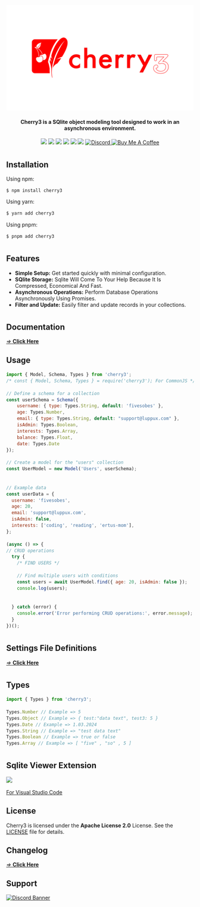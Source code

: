 <br/>
<img src="./assets/package-logo.png">
<h4 align="center">Cherry3 is a SQlite object modeling tool designed to work in an asynchronous environment.</h6>
<p align="center">
<img src="https://img.shields.io/npm/v/cherry3?style=for-the-badge">
<img src="https://img.shields.io/github/repo-size/Bes-js/cherry3?style=for-the-badge"> 
<img src="https://img.shields.io/npm/l/cherry3?style=for-the-badge"> 
<img src="https://img.shields.io/npm/dt/cherry3?style=for-the-badge"> 
<img src="https://img.shields.io/github/package-json/dependency-version/Bes-js/cherry3/sequelize?style=for-the-badge">
<img src="https://img.shields.io/github/package-json/dependency-version/Bes-js/cherry3/sqlite3?style=for-the-badge"> 
<a href="https://discord.gg/luppux" target="_blank"> 
<img alt="Discord" src="https://img.shields.io/badge/Support-Click%20here-7289d9?style=for-the-badge&logo=discord"> 
</a>
<a href="https://www.buymeacoffee.com/beykant" target="_blank">
<img src="https://cdn.buymeacoffee.com/buttons/v2/default-yellow.png" width="120px" height="30px" alt="Buy Me A Coffee">
</a>
</p>

#
## Installation

Using npm:
```shell
$ npm install cherry3
```

Using yarn:

```bash
$ yarn add cherry3
```

Using pnpm:

```bash
$ pnpm add cherry3
```

#
## Features

* **Simple Setup:** Get started quickly with minimal configuration.
* **SQlite Storage:** Sqlite Will Come To Your Help Because It Is Compressed, Economical And Fast.
* **Asynchronous Operations:** Perform Database Operations Asynchronously Using Promises.
* **Filter and Update:** Easily filter and update records in your collections.
#
## Documentation
[*=>* **Click Here**](https://fivesobes.gitbook.io/cherry3/)
## Usage
```js
import { Model, Schema, Types } from 'cherry3';
/* const { Model, Schema, Types } = require('cherry3'); For CommonJS */

// Define a schema for a collection
const userSchema = Schema({
    username: { type: Types.String, default: 'fivesobes' },
    age: Types.Number,
    email: { type: Types.String, default: "support@luppux.com" },
    isAdmin: Types.Boolean,
    interests: Types.Array,
    balance: Types.Float,
    date: Types.Date
});

// Create a model for the "users" collection
const UserModel = new Model('Users', userSchema);


// Example data
const userData = {
  username: 'fivesobes',
  age: 20,
  email: 'support@luppux.com',
  isAdmin: false,
  interests: ['coding', 'reading', 'ertus-mom'],
};

(async () => {
// CRUD operations
  try {
    /* FIND USERS */

    // Find multiple users with conditions
    const users = await UserModel.find({ age: 20, isAdmin: false });
    console.log(users);


  } catch (error) {
    console.error('Error performing CRUD operations:', error.message);
  }
})();
```
#
## Settings File Definitions
[*=>* **Click Here**](https://fivesobes.gitbook.io/cherry3/sql-config-file)
#
## Types
```js
import { Types } from 'cherry3';

Types.Number // Example => 5
Types.Object // Example => { test:"data text", test3: 5 } 
Types.Date // Example => 1.03.2024
Types.String // Example => "test data text"
Types.Boolean // Example => true or false
Types.Array // Example => [ "five" , "so" , 5 ]
```
#
## Sqlite Viewer Extension
<a href="https://marketplace.visualstudio.com/items?itemName=yy0931.vscode-sqlite3-editor"> <img src="https://raw.githubusercontent.com/yy0931/sqlite3-editor/main/demo.gif"> </a>

[For Visual Studio Code](https://marketplace.visualstudio.com/items?itemName=yy0931.vscode-sqlite3-editor)

## License

Cherry3 is licensed under the **Apache License 2.0** License. See the [LICENSE](./LICENSE.md) file for details.

## Changelog

[*=>* **Click Here**](./CHANGELOG.md)

## Support

[![Discord Banner](https://api.weblutions.com/discord/invite/luppux/)](https://discord.gg/luppux)
